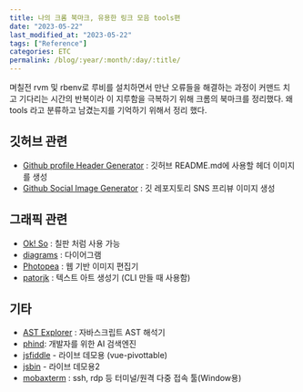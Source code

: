 ```yaml
---
title: 나의 크롬 북마크, 유용한 링크 모음 tools편
date: "2023-05-22"
last_modified_at: "2023-05-22"
tags: ["Reference"]
categories: ETC
permalink: /blog/:year/:month/:day/:title/
---
```


며칠전 rvm 및 rbenv로 루비를 설치하면서 만난 오류들을 해결하는 과정이 커맨드 치고 기다리는 시간의 반복이라 이 지루함을 극복하기 위해 크롬의 북마크를 정리했다. 왜 tools 라고 분류하고 남겼는지를 기억하기 위해서 정리 했다.
<!--more-->

## 깃허브 관련

- [Github profile Header Generator](https://leviarista.github.io/github-profile-header-generator) : 깃허브 README.md에 사용할 헤더 이미지를 생성
- [Github Social Image Generator](https://www.bannerbear.com/demos/github-social-preview-generator-tool/) : 깃 레포지토리 SNS 프리뷰 이미지 생성

## 그래픽 관련

- [Ok! So](https://okso.app/) : 칠판 처럼 사용 가능
- [diagrams](https://app.diagrams.net/) : 다이어그램
- [Photopea](https://www.photopea.com) : 웹 기반 이미지 편집기
- [patorjk](https://patorjk.com/software/taag/#p=display&f=Graffiti&t=Type%20Something%20) : 텍스트 아트 생성기 (CLI 만들 때 사용함)

## 기타

- [AST Explorer](https://astexplorer.net/) : 자바스크립트 AST 해석기
- [phind](https://www.phind.com/): 개발자를 위한 AI 검색엔진
- [jsfiddle](https://jsfiddle.net/) - 라이브 데모용 (vue-pivottable)
- [jsbin](http://jsbin.com/?html,output) - 라이브 데모용2
- [mobaxterm](https://mobaxterm.mobatek.net) : ssh, rdp 등 터미널/원격 다중 접속 툴(Window용)
